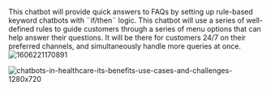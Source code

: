 This chatbot will provide quick answers to FAQs by setting up rule-based keyword chatbots 
with ¨if/then¨ logic. This chatbot will use a series of well-defined rules  to guide 
customers through a series of menu options that can help answer their questions. 
It will be there for customers 24/7 on their preferred channels, and simultaneously 
handle more queries at once. 
![1606221170891](https://github.com/Farooq710/Healthcare-Chatbot/assets/129939020/ae1f52f2-f152-42e2-9c56-efe6fb0bb0b1)

![chatbots-in-healthcare-its-benefits-use-cases-and-challenges-1280x720](https://github.com/Farooq710/Healthcare-Chatbot/assets/129939020/122fbe72-12da-421c-842a-c1a6ca45ea25)


